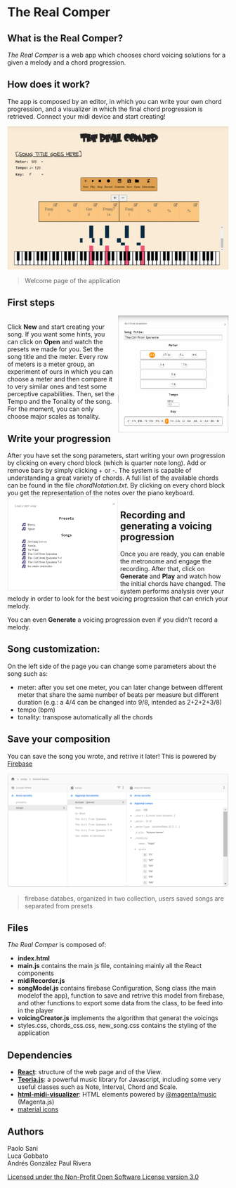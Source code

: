 # The Real Comper
## What is the Real Comper?
_The Real Comper_ is a web app which chooses chord voicing solutions for a given a melody and a chord progression. 

## How does it work? 
The app is composed by an editor, in which you can write your own chord progression, and a visualizer in which the final chord progression is retrieved. 
Connect your midi device and start creating!

![Screenshot](readmeImages/theRealComperMainScreen.PNG)
> Welcome page of the application

## First steps
<img align="right" src="readmeImages/New song.PNG"  width="50%" style="margin-left:5px; margin-bottom:10px"><br>
Click **New** and start creating your song. If you want some hints, you can click on **Open** and watch the presets we made for you.
Set the song title and the meter. Every row of meters is a meter group, an experiment of ours in which you can choose a meter and then compare it to very similar ones and test some perceptive capabilities.
Then, set the Tempo and the Tonality of the song. For the moment, you can only choose major scales as tonality.


## Write your progression
After you have set the song parameters, start writing your own progression by clicking on every chord block (which is quarter note long). Add or remove bars by simply clicking + or -. 
The system is capable of understanding a great variety of chords. A full list of the available chords can be found in the file _chordNotation.txt_.
By clicking on every chord block you get the representation of the notes over the piano keyboard.
<img align="left" src="readmeImages/loadSongFromFirebase.PNG"  width="50%" style="margin-right:5px;"><br>


## Recording and generating a voicing progression
Once you are ready, you can enable the metronome and engage the recording. After that, click on **Generate** and **Play** and watch how the initial chords have changed.
The system performs analysis over your melody in order to look for the best voicing progression that can enrich your melody.

You can even **Generate** a voicing progression even if you didn't record a melody.

## Song customization:
On the left side of the page you can change some parameters about the song such as:
- meter: after you set one meter, you can later change between different meter that share the same number of beats per measure but different duration (e.g.: a 4/4 can be changed into 9/8, intended as 2+2+2+3/8)
- tempo (bpm)
- tonality: transpose automatically all the chords

## Save your composition
You can save the song you wrote, and retrive it later! This is powered by [Firebase](https://firebase.google.com/products/firestore)

![Screenshot](readmeImages/firebase.PNG)
> firebase databes, organized in two collection, users saved songs are separated from presets


## Files
_The Real Comper_ is composed of:

- **index.html**
- **main.js**
contains the main js file, containing mainly all the React components
- **midiRecorder.js**
- **songModel.js**
contains firebase Configuration, Song class (the main modelof the app), function to save and retrive this model from firebase, and other functions to export some data from the class, to be feed into in the player
- **voicingCreator.js**
implements the algorithm that generat the voicings
- styles.css, chords_css.css, new_song.css
contains the styling of the application


## Dependencies

- [**React**](https://github.com/facebook/react/): structure of the web page and of the View.
- [**Teoria.js**](https://github.com/saebekassebil/teoria): a powerful music library for Javascript, including some very useful classes such as Note, Interval, Chord and Scale.
- [**html-midi-visualizer**](https://github.com/cifkao/html-midi-player): HTML elements powered by [@magenta/music](https://github.com/magenta/magenta-js/tree/master/music/) (Magenta.js)
- [material icons](https://material.io/resources/icons/?icon=fiber_manual_record&style=round)

## Authors
Paolo Sani<br>
Luca Gobbato<br>
Andrés González Paul Rivera

[Licensed under the Non-Profit Open Software License version 3.0](https://tldrlegal.com/license/non-profit-open-software-license-3.0-(nposl-3.0))
